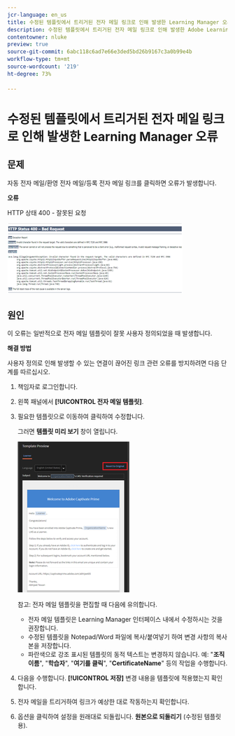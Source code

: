 ```yaml
---
jcr-language: en_us
title: 수정된 템플릿에서 트리거된 전자 메일 링크로 인해 발생한 Learning Manager 오류
description: 수정된 템플릿에서 트리거된 전자 메일 링크로 인해 발생한 Adobe Learning Manager 오류
contentowner: nluke
preview: true
source-git-commit: 6abc118c6ad7e66e3ded5bd26b9167c3a0b99e4b
workflow-type: tm+mt
source-wordcount: '219'
ht-degree: 73%

---
```




# 수정된 템플릿에서 트리거된 전자 메일 링크로 인해 발생한 Learning Manager 오류

## 문제

자동 전자 메일/환영 전자 메일/등록 전자 메일 링크를 클릭하면 오류가 발생합니다.

**오류**

HTTP 상태 400 - 잘못된 요청

![](assets/email-404.png)

## 원인

이 오류는 일반적으로 전자 메일 템플릿이 잘못 사용자 정의되었을 때 발생합니다.

**해결 방법**

사용자 정의로 인해 발생할 수 있는 연결이 끊어진 링크 관련 오류를 방지하려면 다음 단계를 따르십시오.

1. 책임자로 로그인합니다.
1. 왼쪽 패널에서 **[!UICONTROL 전자 메일 템플릿]**.

1. 필요한 템플릿으로 이동하여 클릭하여 수정합니다.

   그러면 **템플릿 미리 보기** 창이 열립니다.

   ![](assets/email-template.png)

   참고: 전자 메일 템플릿을 편집할 때 다음에 유의합니다.

   * 전자 메일 템플릿은 Learning Manager 인터페이스 내에서 수정하시는 것을 권장합니다.
   * 수정된 템플릿을 Notepad/Word 파일에 복사/붙여넣기 하여 변경 사항의 복사본을 저장합니다.
   * 파란색으로 강조 표시된 템플릿의 동적 텍스트는 변경하지 않습니다. 예: &quot;**조직 이름**&quot;, &quot;**학습자**&quot;, &quot;**여기를 클릭**&quot;, &quot;**CertificateName**&quot; 등의 작업을 수행합니다.

1. 다음을 수행합니다. **[!UICONTROL 저장]** 변경 내용을 템플릿에 적용했는지 확인합니다.
1. 전자 메일을 트리거하여 링크가 예상한 대로 작동하는지 확인합니다.
1. 옵션을 클릭하여 설정을 원래대로 되돌립니다. **원본으로 되돌리기** (수정된 템플릿용).
